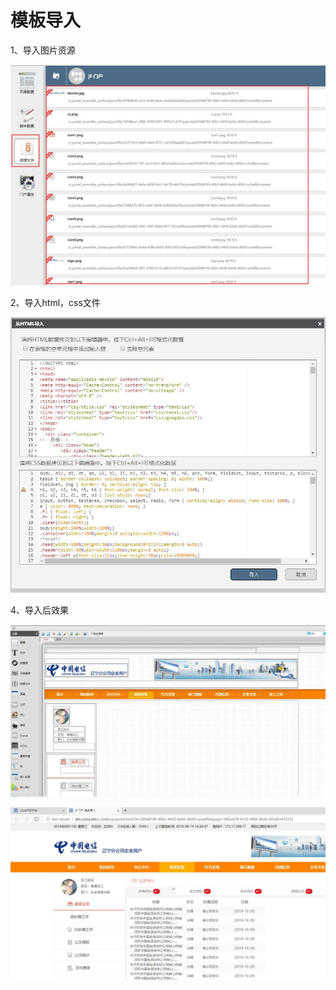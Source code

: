 # 模板导入

1、导入图片资源

![](../.gitbook/assets/zi-yuan.jpg)

2、导入html，css文件

![](../.gitbook/assets/import%20%281%29.jpg)

4、导入后效果

![](../.gitbook/assets/html.jpg)

![](../.gitbook/assets/html1.jpg)

